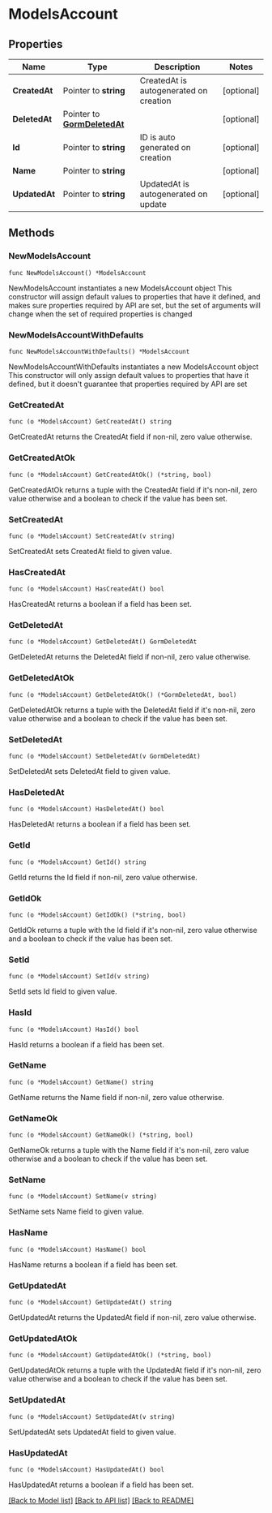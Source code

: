 # ModelsAccount

## Properties

Name | Type | Description | Notes
------------ | ------------- | ------------- | -------------
**CreatedAt** | Pointer to **string** | CreatedAt is autogenerated on creation | [optional] 
**DeletedAt** | Pointer to [**GormDeletedAt**](GormDeletedAt.md) |  | [optional] 
**Id** | Pointer to **string** | ID is auto generated on creation | [optional] 
**Name** | Pointer to **string** |  | [optional] 
**UpdatedAt** | Pointer to **string** | UpdatedAt is autogenerated on update | [optional] 

## Methods

### NewModelsAccount

`func NewModelsAccount() *ModelsAccount`

NewModelsAccount instantiates a new ModelsAccount object
This constructor will assign default values to properties that have it defined,
and makes sure properties required by API are set, but the set of arguments
will change when the set of required properties is changed

### NewModelsAccountWithDefaults

`func NewModelsAccountWithDefaults() *ModelsAccount`

NewModelsAccountWithDefaults instantiates a new ModelsAccount object
This constructor will only assign default values to properties that have it defined,
but it doesn't guarantee that properties required by API are set

### GetCreatedAt

`func (o *ModelsAccount) GetCreatedAt() string`

GetCreatedAt returns the CreatedAt field if non-nil, zero value otherwise.

### GetCreatedAtOk

`func (o *ModelsAccount) GetCreatedAtOk() (*string, bool)`

GetCreatedAtOk returns a tuple with the CreatedAt field if it's non-nil, zero value otherwise
and a boolean to check if the value has been set.

### SetCreatedAt

`func (o *ModelsAccount) SetCreatedAt(v string)`

SetCreatedAt sets CreatedAt field to given value.

### HasCreatedAt

`func (o *ModelsAccount) HasCreatedAt() bool`

HasCreatedAt returns a boolean if a field has been set.

### GetDeletedAt

`func (o *ModelsAccount) GetDeletedAt() GormDeletedAt`

GetDeletedAt returns the DeletedAt field if non-nil, zero value otherwise.

### GetDeletedAtOk

`func (o *ModelsAccount) GetDeletedAtOk() (*GormDeletedAt, bool)`

GetDeletedAtOk returns a tuple with the DeletedAt field if it's non-nil, zero value otherwise
and a boolean to check if the value has been set.

### SetDeletedAt

`func (o *ModelsAccount) SetDeletedAt(v GormDeletedAt)`

SetDeletedAt sets DeletedAt field to given value.

### HasDeletedAt

`func (o *ModelsAccount) HasDeletedAt() bool`

HasDeletedAt returns a boolean if a field has been set.

### GetId

`func (o *ModelsAccount) GetId() string`

GetId returns the Id field if non-nil, zero value otherwise.

### GetIdOk

`func (o *ModelsAccount) GetIdOk() (*string, bool)`

GetIdOk returns a tuple with the Id field if it's non-nil, zero value otherwise
and a boolean to check if the value has been set.

### SetId

`func (o *ModelsAccount) SetId(v string)`

SetId sets Id field to given value.

### HasId

`func (o *ModelsAccount) HasId() bool`

HasId returns a boolean if a field has been set.

### GetName

`func (o *ModelsAccount) GetName() string`

GetName returns the Name field if non-nil, zero value otherwise.

### GetNameOk

`func (o *ModelsAccount) GetNameOk() (*string, bool)`

GetNameOk returns a tuple with the Name field if it's non-nil, zero value otherwise
and a boolean to check if the value has been set.

### SetName

`func (o *ModelsAccount) SetName(v string)`

SetName sets Name field to given value.

### HasName

`func (o *ModelsAccount) HasName() bool`

HasName returns a boolean if a field has been set.

### GetUpdatedAt

`func (o *ModelsAccount) GetUpdatedAt() string`

GetUpdatedAt returns the UpdatedAt field if non-nil, zero value otherwise.

### GetUpdatedAtOk

`func (o *ModelsAccount) GetUpdatedAtOk() (*string, bool)`

GetUpdatedAtOk returns a tuple with the UpdatedAt field if it's non-nil, zero value otherwise
and a boolean to check if the value has been set.

### SetUpdatedAt

`func (o *ModelsAccount) SetUpdatedAt(v string)`

SetUpdatedAt sets UpdatedAt field to given value.

### HasUpdatedAt

`func (o *ModelsAccount) HasUpdatedAt() bool`

HasUpdatedAt returns a boolean if a field has been set.


[[Back to Model list]](../README.md#documentation-for-models) [[Back to API list]](../README.md#documentation-for-api-endpoints) [[Back to README]](../README.md)


